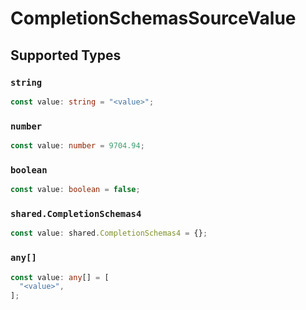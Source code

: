 # CompletionSchemasSourceValue


## Supported Types

### `string`

```typescript
const value: string = "<value>";
```

### `number`

```typescript
const value: number = 9704.94;
```

### `boolean`

```typescript
const value: boolean = false;
```

### `shared.CompletionSchemas4`

```typescript
const value: shared.CompletionSchemas4 = {};
```

### `any[]`

```typescript
const value: any[] = [
  "<value>",
];
```

